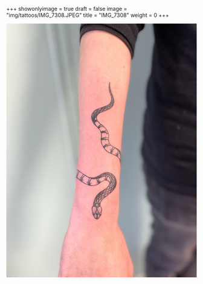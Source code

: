 +++
showonlyimage = true
draft = false
image = "img/tattoos/IMG_7308.JPEG"
title = "IMG_7308"
weight = 0
+++

![image](/img/tattoos/IMG_7308.JPEG)

